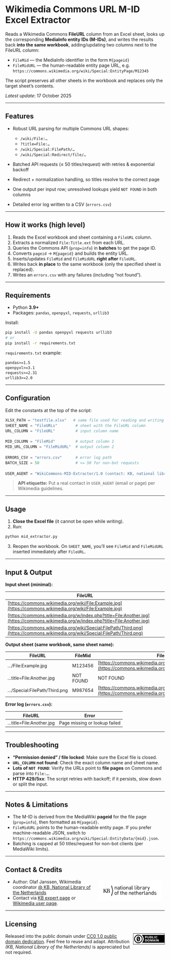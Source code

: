 # Wikimedia Commons URL M-ID Excel Extractor

Reads a Wikimedia Commons **FileURL** column from an Excel sheet, looks up the corresponding **MediaInfo entity IDs (M-IDs)**, and writes the results back **into the same workbook**, adding/updating two columns next to the FileURL column:

* `FileMid` — the MediaInfo identifier in the form `M{pageid}`
* `FileMidURL` — the human-readable entity page URL, e.g. `https://commons.wikimedia.org/wiki/Special:EntityPage/M12345`

The script preserves all other sheets in the workbook and replaces only the target sheet’s contents.

*Latest update*: 17 October 2025

--------------

## Features

* Robust URL parsing for multiple Commons URL shapes:

  * `/wiki/File:…`
  * `?title=File:…`
  * `/wiki/Special:FilePath/…`
  * `/wiki/Special:Redirect/file/…`
* Batched API requests (≤ 50 titles/request) with retries & exponential backoff
* Redirect + normalization handling, so titles resolve to the correct page
* One output per input row; unresolved lookups yield `NOT FOUND` in both columns
* Detailed error log written to a CSV (`errors.csv`)

---

## How it works (high level)

1. Reads the Excel workbook and sheet containing a `FileURL` column.
2. Extracts a normalized `File:Title.ext` from each URL.
3. Queries the Commons API (`prop=info`) in **batches** to get the page ID.
4. Converts `pageid` → `M{pageid}` and builds the entity URL.
5. Inserts/updates `FileMid` and `FileMidURL` **right after** `FileURL`.
6. Writes back **in place** to the same workbook (only the specified sheet is replaced).
7. Writes an `errors.csv` with any failures (including “not found”).

---

## Requirements

* Python **3.9+**
* Packages: `pandas`, `openpyxl`, `requests`, `urllib3`

Install:

```bash
pip install -U pandas openpyxl requests urllib3
# or
pip install -r requirements.txt
```

`requirements.txt` example:

```
pandas>=1.5
openpyxl>=3.1
requests>=2.31
urllib3>=2.0
```

---

## Configuration

Edit the constants at the top of the script:

```python
XLSX_PATH = "testfile.xlsx"   # same file used for reading and writing
SHEET_NAME = "FileURLs"        # sheet with the FileURL column
URL_COLUMN = "FileURL"         # input column name

MID_COLUMN = "FileMid"         # output column 1
MID_URL_COLUMN = "FileMidURL"  # output column 2

ERRORS_CSV = "errors.csv"      # error log path
BATCH_SIZE = 50                # <= 50 for non-bot requests

USER_AGENT = "WikiCommons-MID-Extractor/1.0 (contact: KB, national library of the Netherlands - olaf.janssen@kb.nl)"
```

> **API etiquette:** Put a real contact in `USER_AGENT` (email or page) per Wikimedia guidelines.

---

## Usage

1. **Close the Excel file** (it cannot be open while writing).
2. Run:

```bash
python mid_extractor.py
```

3. Reopen the workbook. On `SHEET_NAME`, you’ll see `FileMid` and `FileMidURL` inserted immediately after `FileURL`.

---

## Input & Output

**Input sheet (minimal):**

| FileURL                                                                                                                              |
| ------------------------------------------------------------------------------------------------------------------------------------ |
| [https://commons.wikimedia.org/wiki/File:Example.jpg](https://commons.wikimedia.org/wiki/File:Example.jpg)                           |
| [https://commons.wikimedia.org/w/index.php?title=File:Another.jpg](https://commons.wikimedia.org/w/index.php?title=File:Another.jpg) |
| [https://commons.wikimedia.org/wiki/Special:FilePath/Third.png](https://commons.wikimedia.org/wiki/Special:FilePath/Third.png)       |

**Output sheet (same workbook, same sheet name):**

| FileURL                      | FileMid   | FileMidURL                                                                                                                     |
| ---------------------------- | --------- | ------------------------------------------------------------------------------------------------------------------------------ |
| …/File:Example.jpg           | M123456   | [https://commons.wikimedia.org/wiki/Special:EntityPage/M123456](https://commons.wikimedia.org/wiki/Special:EntityPage/M123456) |
| …title=File:Another.jpg      | NOT FOUND | NOT FOUND                                                                                                                      |
| …/Special:FilePath/Third.png | M987654   | [https://commons.wikimedia.org/wiki/Special:EntityPage/M987654](https://commons.wikimedia.org/wiki/Special:EntityPage/M987654) |

**Error log (`errors.csv`):**

| FileURL                 | Error                         |
| ----------------------- | ----------------------------- |
| …title=File:Another.jpg | Page missing or lookup failed |

---

## Troubleshooting

* **“Permission denied” / file locked**: Make sure the Excel file is closed.
* **`URL_COLUMN` not found**: Check the exact column name and sheet name.
* **Lots of `NOT FOUND`**: Verify the URLs point to **file pages** on Commons and parse into `File:…`.
* **HTTP 429/5xx**: The script retries with backoff; if it persists, slow down or split the input.

---

## Notes & Limitations

* The M-ID is derived from the MediaWiki **pageid** for the file page (`prop=info`), then formatted as `M{pageid}`.
* `FileMidURL` points to the human-readable entity page. If you prefer machine-readable JSON, switch to `https://commons.wikimedia.org/wiki/Special:EntityData/{mid}.json`.
* Batching is capped at 50 titles/request for non-bot clients (per MediaWiki limits).

---

## Contact & Credits

<img src="../media/icon_kb2.png" width="200" style="margin:4px 10px 0px 20px;" align="right"/>

* Author: Olaf Janssen, Wikimedia coordinator [@ KB, National Library of the Netherlands](https://www.kb.nl)
* Contact via [KB expert page](https://www.kb.nl/over-ons/experts/olaf-janssen) or [Wikimedia user page](https://commons.wikimedia.org/wiki/User:OlafJanssen).

---

## Licensing

<img src="../media/icon_cc0.png" width="100" style="4px 10px 0px 20px;" align="right"/>

Released into the public domain under [CC0 1.0 public domain dedication](LICENSE). Feel free to reuse and adapt. Attribution *(KB, National Library of the Netherlands)* is appreciated but not required.

